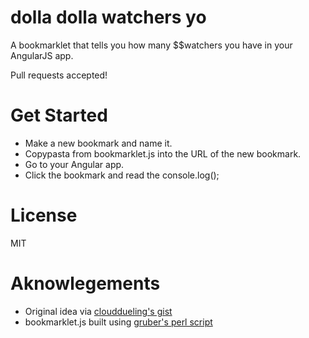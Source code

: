 dolla dolla watchers yo
=======

A bookmarklet that tells you how many $$watchers you have in your AngularJS app.

Pull requests accepted!

# Get Started

* Make a new bookmark and name it.
* Copypasta from bookmarklet.js into the URL of the new bookmark.
* Go to your Angular app.
* Click the bookmark and read the console.log();

# License

MIT

# Aknowlegements

* Original idea via [clouddueling's gist](https://gist.github.com/clouddueling/8853332)
* bookmarklet.js built using [gruber's perl script](https://gist.github.com/gruber/8658935)
